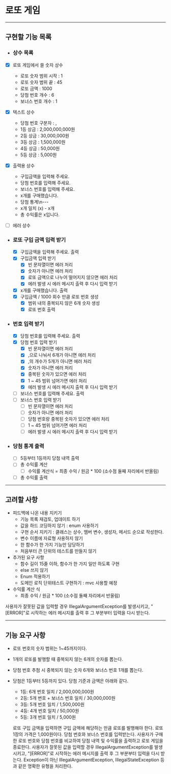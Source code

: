# 로또 게임
*****
## 구현할 기능 목록

- ### 상수 목록
- [x] 로또 게임에서 쓸 숫자 상수
  - 로또 숫자 범위 시작 : 1
  - 로또 숫자 범위 끝 : 45
  - 로또 금액 : 1000
  - 당첨 번호 개수 : 6
  - 보너스 번호 개수 : 1


- [x] 텍스트 상수 
  - 당첨 번호 구분자 : ,
  - 1등 상금 : 2,000,000,000원
  - 2등 상금 : 30,000,000원
  - 3등 상금 : 1,500,000원
  - 4등 상금 : 50,000원
  - 5등 상금 : 5,000원
  
 
- [x] 출력용 상수
  - 구입금액을 입력해 주세요.
  - 당첨 번호를 입력해 주세요.
  - 보너스 번호를 입력해 주세요.
  - x개를 구매했습니다.
  - 당첨 통계\n---
  - x개 일치 (x) - x개
  - 총 수익률은 x입니다.
  

- [ ] 에러 상수


- ### 로또 구입 금액 입력 받기
    - [x] 구입금액을 입력해 주세요. 출력
    - [x] 구입금액 입력 받기
        - [x] 빈 문자열이면 에러 처리
        - [x] 숫자가 아니면 에러 처리
        - [x] 로또 금액으로 나누어 떨어지지 않으면 에러 처리
        - [x] 에러 발생 시 에러 메시지 출력 후 다시 입력 받기
    - [x] x개를 구매했습니다. 출력
    - [x] 구입금액 / 1000 회수 만큼 로또 번호 생성
      - [x] 범위 내의 중복되지 않은 6개 숫자 생성
      - [x] 로또 번호 출력

- ### 번호 입력 받기
    - [x] 당첨 번호를 입력해 주세요. 출력
    - [x] 당첨 번호 입력 받기
      - [x] 빈 문자열이면 에러 처리
      - [x] ,으로 나눠서 6개가 아니면 에러 처리
      - [x] ,의 개수가 5개가 아니면 에러 처리
      - [x] 숫자가 아니면 에러 처리
      - [x] 중복된 숫자가 있으면 에러 처리
      - [x] 1 ~ 45 범위 넘어가면 에러 처리
      - [x] 에러 발생 시 에러 메시지 출력 후 다시 입력 받기
    - [ ] 보너스 번호를 입력해 주세요. 출력
    - [ ] 보너스 번호 입력 받기
      - [ ] 빈 문자열이면 에러 처리
      - [ ] 숫자가 아니면 에러 처리
      - [ ] 당첨 번호랑 중복된 숫자가 있으면 에러 처리
      - [ ] 1 ~ 45 범위 넘어가면 에러 처리
      - [ ] 에러 발생 시 에러 메시지 출력 후 다시 입력 받기

- ### 당첨 통계 출력
    - [ ] 5등부터 1등까지 당첨 내역 출력
    - [ ] 총 수익률 계산
      - [ ] 수익률 계산식 = 최종 수익 / 원금 * 100 (소수점 둘째 자리에서 반올림)
    - [ ] 총 수익률 출력

****

## 고려할 사항

- 피드백에 나온 내용 지키기
  - 기능 목록 재검토, 업데이트 하기
  - 값을 하드 코딩하지 않기 : enum 사용하기
  - 구현 순서 지키기 : 클래스는 상수, 멤버 변수, 생성자, 메서드 순으로 작성한다.
  - 변수 이름에 자료형 사용하지 않기
  - 한 함수가 한 가지 기능만 담당하기
  - 처음부터 큰 단위의 테스트를 만들지 않기
- 추가된 요구 사항
  - 함수 길이 15줄 이하, 함수가 한 가지 일만 하도록 구현
  - else 쓰지 않기
  - Enum 적용하기
  - 도메인 로직 단위테스트 구현하기 : mvc 사용할 예정
- 수익률 계산 식
  - 최종 수익 / 원금 * 100 (소수점 둘째 자리에서 반올림)


사용자가 잘못된 값을 입력할 경우 IllegalArgumentException를 발생시키고, 
"[ERROR]"로 시작하는 에러 메시지를 출력 후 그 부분부터 입력을 다시 받는다.

****

## 기능 요구 사항

- 로또 번호의 숫자 범위는 1~45까지이다.
- 1개의 로또를 발행할 때 중복되지 않는 6개의 숫자를 뽑는다.
- 당첨 번호 추첨 시 중복되지 않는 숫자 6개와 보너스 번호 1개를 뽑는다.
- 당첨은 1등부터 5등까지 있다. 당첨 기준과 금액은 아래와 같다.
    - 1등: 6개 번호 일치 / 2,000,000,000원
    - 2등: 5개 번호 + 보너스 번호 일치 / 30,000,000원
    - 3등: 5개 번호 일치 / 1,500,000원
    - 4등: 4개 번호 일치 / 50,000원
    - 5등: 3개 번호 일치 / 5,000원


  로또 구입 금액을 입력하면 구입 금액에 해당하는 만큼 로또를 발행해야 한다.
  로또 1장의 가격은 1,000원이다.
  당첨 번호와 보너스 번호를 입력받는다.
  사용자가 구매한 로또 번호와 당첨 번호를 비교하여 당첨 내역 및 수익률을 출력하고 로또 게임을 종료한다.
  사용자가 잘못된 값을 입력할 경우 IllegalArgumentException를 발생시키고, "[ERROR]"로 시작하는 에러 메시지를 출력 후 그 부분부터 입력을 다시 받는다.
  Exception이 아닌 IllegalArgumentException, IllegalStateException 등과 같은 명확한 유형을 처리한다.